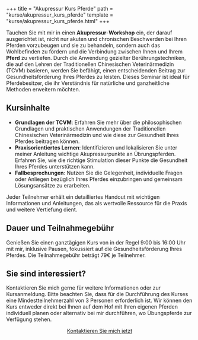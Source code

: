 +++
title = "Akupressur Kurs Pferde"
path = "kurse/akupressur_kurs_pferde"
template = "kurse/akupressur_kurs_pferde.html"
+++

Tauchen Sie mit mir in einen **Akupressur**-**Workshop** ein, der darauf ausgerichtet ist, nicht nur akuten und chronischen Beschwerden bei Ihren Pferden vorzubeugen und sie zu behandeln, sondern auch das Wohlbefinden zu fördern und die Verbindung zwischen Ihnen und Ihrem **Pferd** zu vertiefen. Durch die Anwendung gezielter Berührungstechniken, die auf den Lehren der Traditionellen Chinesischen Veterinärmedizin (TCVM) basieren, werden Sie befähigt, einen entscheidenden Beitrag zur Gesundheitsförderung Ihres Pferdes zu leisten. Dieses Seminar ist ideal für Pferdebesitzer, die ihr Verständnis für natürliche und ganzheitliche Methoden erweitern möchten.

## Kursinhalte
- **Grundlagen der TCVM**: Erfahren Sie mehr über die philosophischen Grundlagen und praktischen Anwendungen der Traditionellen Chinesischen Veterinärmedizin und wie diese zur Gesundheit Ihres Pferdes beitragen können.
- **Praxisorientiertes Lernen**: Identifizieren und lokalisieren Sie unter meiner Anleitung wichtige Akupressurpunkte an Übrungspferden. Erfahren Sie, wie die richtige Stimulation dieser Punkte die Gesundheit Ihres Pferdes unterstützen kann.
- **Fallbesprechungen**: Nutzen Sie die Gelegenheit, individuelle Fragen oder Anliegen bezüglich Ihres Pferdes einzubringen und gemeinsam Lösungsansätze zu erarbeiten. 

Jeder Teilnehmer erhält ein detailliertes Handout mit wichtigen Informationen und Anleitungen, das als wertvolle Ressource für die Praxis und weitere Vertiefung dient.

## Dauer und Teilnahmegebühr
Genießen Sie einen ganztägigen Kurs von in der Regel 9:00 bis 16:00 Uhr mit mir, inklusive Pausen, fokussiert auf die Gesundheitsförderung Ihres Pferdes. Die Teilnahmegebühr beträgt 79€ je Teilnehmer.

## Sie sind interessiert?
Kontaktieren Sie mich gerne für weitere Informationen oder zur Kursanmeldung. Bitte beachten Sie, dass für die Durchführung des Kurses eine Mindestteilnehmerzahl von 3 Personen erforderlich ist. Wir können den Kurs entweder direkt bei Ihnen auf dem Hof mit Ihren eigenen Pferden individuell planen oder alternativ bei mir durchführen, wo Übungspferde zur Verfügung stehen.

<div style="text-align: center;" >
<p><a href="https://tierheilpraxis-jessican.de/contact/" class="btn btn-info" title="Kontakt">Kontaktieren Sie mich jetzt</a>
            </p>
            </div>





<!--
<div class="container mt-3">
  <div class="row">
    <div class="col-sm-4">
      <div class="card">
        <div class="card-body">
          <h5 class="card-title">Kursdatum: 15. April</h5>
          <p class="card-text">Verfügbare Plätze: 8</p>
          <a href="#" class="btn btn-primary">Anmelden</a>
        </div>
      </div>
    </div>
    <div class="col-sm-4">
      <div class="card">
        <div class="card-body">
          <h5 class="card-title">Kursdatum: 15. April</h5>
          <p class="card-text">Verfügbare Plätze: 8</p>
          <a href="#" class="btn btn-primary">Anmelden</a>
        </div>
      </div>
    </div>
     Weitere Karten für andere Termine 
  </div>
</div>
-->


